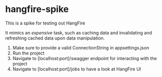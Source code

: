 # hangfire-spike

This is a spike for testing out HangFire 

It mimics an _expensive_ task, such as caching data and invalidating and refreshing cached data upon data manipulation. 

<ol>
  <li>Make sure to provide a valid ConnectionString in appsettings.json</li>
  <li>Run the project</li>  
  <li>Navigate to [localhost:port]/swagger endpoint for interacting with the project 
  <li>Navigate to [localhost:port]/jobs to have a look at HangFire UI</li>
</ol>

